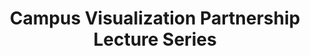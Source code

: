 ---
dateStart: 2015-04-03
dateEnd:
title: "Campus Visualization Partnership Lecture Series"
venue: "University of Maryland"
organizer:
credit:
city: "Washington, DC"
state:
country: USA
pdfLink: 20150403-campus-visualizatioin-partnership.pdf
venueImages:
---